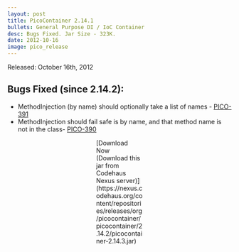 ```yaml
---
layout: post
title: PicoContainer 2.14.1
bullets: General Purpose DI / IoC Container
desc: Bugs Fixed. Jar Size - 323K.
date: 2012-10-16
image: pico_release
---
```

Released: October 16th, 2012

## Bugs Fixed (since 2.14.2):

-   MethodInjection (by name) should optionally take a list of names - [PICO-391](http://picocontainer.com/Old_JIRA_Issues/PICO/391)
-   MethodInjection should fail safe is by name, and that method name is not in the class- [PICO-390](http://picocontainer.com/Old_JIRA_Issues/PICO/390)

<p class="callout" style="width: 7.5em; margin: 0 auto;">
[Download Now (Download this jar from Codehaus Nexus server)](https://nexus.codehaus.org/content/repositories/releases/org/picocontainer/picocontainer/2.14.2/picocontainer-2.14.3.jar)

</p>

